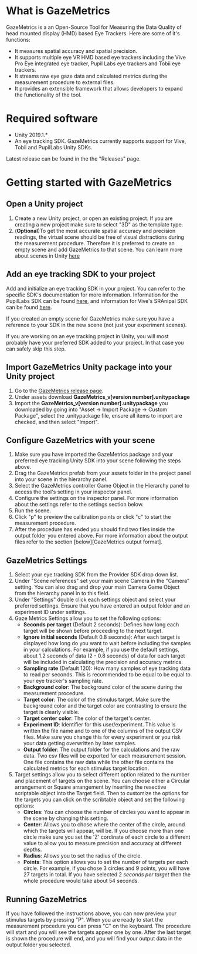 # What is GazeMetrics

GazeMetrics is a an Open-Source Tool for Measuring the Data Quality of head mounted display (HMD) based Eye Trackers. Here are some of it's functions:

* It measures spatial accuracy and spatial precision. 
* It supports multiple eye VR HMD based eye trackers including the Vive Pro Eye integrated eye tracker, Pupil Labs eye trackers and Tobii eye trackers.
* It streams raw eye gaze data and calculated metrics during the measurement procedure to external files.
* It provides an extensible framework that allows developers to expand the functionality of the tool.

# Required software

* Unity 2019.1.*
* An eye tracking SDK. 
    GazeMetrics currently supports support for Vive, Tobii and PupilLabs Unity SDKs. 

Latest release can be found in the the "Releases" page.


# Getting started with GazeMetrics

## Open a Unity project

1. Create a new Unity project, or open an existing project. If you are creating a new project make sure to select "3D" as the template type.
2. (**Optional**)To get the most accurate spatial accuracy and precision readings, the virtual scene should be free of visual distractions during the measurement procedure. Therefore it is preferred to create an empty scene and add GazeMetrics to that scene. You can learn more about scenes in Unity [here](https://docs.unity3d.com/Manual/CreatingScenes.html)

## Add an eye tracking SDK to your project

Add and initialize an eye tracking SDK in your project. You can refer to the specific SDK's documentation for more information. Information for the PupilLabs SDK can be found [here](https://github.com/pupil-labs/hmd-eyes/blob/master/docs/Developer.md), and information for Vive's SRAnipal SDK can be found [here](https://developer.vive.com/resources/vive-sense/sdk/vive-eye-tracking-sdk-sranipal/). 

If you created an empty scene for GazeMetrics make sure you have a reference to your SDK in the new scene (not just your experiment scenes).

If you are working on an eye tracking project in Unity, you will most probably have your preferred SDK added to your project. In that case you can safely skip this step.


## Import GazeMetrics Unity package into your Unity project

1. Go to the [GazeMetrics release page](https://github.com/isayasMatter/GazeMetrics/releases).
2. Under assets download **GazeMetrics_v[version number].unitypackage**
3. Import the **GazeMetrics_v[version number].unitypackage** you downloaded by going into "Asset -> Import Package -> Custom Package", select the .unitypackage file, ensure all items to import are checked, and then select "Import".

## Configure GazeMetrics with your scene

1. Make sure you have imported the GazeMetrics package and your preferred eye tracking Unity SDK into your scene following the steps above.
2. Drag the GazeMetrics prefab from your assets folder in the project panel into your scene in the hierarchy panel.
3. Select the GazeMetrics controller Game Object in the Hierarchy panel to access the tool's setting in your inspector panel.
4. Configure the settings on the inspector panel. For more information about the settings refer to the settings section below.   
5. Run the scene.
6. Click "p" to preview the calibration points or click "c" to start the measurement procedure.
7. After the procedure has ended you should find two files inside the output folder you entered above. For more information about the output files refer to the section [below][GazeMetrics output format].

## GazeMetrics Settings

1. Select your eye tracking SDK from the Provider SDK drop down list.
2. Under "Scene references" set your main scene Camera in the "Camera" setting. You can also drag and drop your main Camera Game Object from the hierarchy panel in to this field.
3. Under "Settings" double click each settings object and select your preferred settings. Ensure that you have entered an output folder and an experiment ID under settings.
4. Gaze Metrics Settings allow you to set the following options:
    * **Seconds per target** (Default 2 seconds): Defines how long each target will be shown before proceeding to the next target.
    * **Ignore initial seconds** (Default 0.8 seconds): After each target is displayed how long do you want to wait before including the samples in your calculations. For example, if you use the default settings, about 1.2 seconds of data (2 - 0.8 seconds) of data for each target will be included in calculating the precision and accuracy metrics.
    * **Sampling rate** (Default 120): How many samples of eye tracking data to read per seconds. This is recommended to be equal to be equal to your eye tracker's sampling rate.
    * **Background color**: The background color of the scene during the measurement procedure.
    * **Target color**: The color of the stimulus target. Make sure the background color and the target color are contrasting to ensure the target is clearly visible.
    * **Target center color**: The color of the target's center.
    * **Experiment ID**: Identifier for this user/experiment. This value is written the file name and to one of the columns of the output CSV files. Make sure you change this for every experiment or you risk your data getting overwritten by later samples.
    * **Output folder**: The output folder for the calculations and the raw data. Two csv files will be exported for each measurement session. One file contains the raw data while the other file contains the calculated metrics for each stimulus target location.
5. Target settings allow you to select different option related to the number and placement of targets on the scene. You can choose either a Circular arrangement or Square arrangement by inserting the resective scriptable object into the Target field. Then to customize the options for the targets you can click on the scribtable object and set the following options:
    *  **Circles**: You can choose the number of circles you want to appear in the scene by changing this setting.
    *  **Center**: Allows you to chose where the center of the circle, around which the targets will appear, will be. If you choose more than one circle make sure you set the 'Z' cordinate of each circle to a different value to allow you to measure precision and accuracy at different depths.
    *  **Radius**: Allows you to set the radius of the circle.
    *  **Points**: This option allows you to set the number of targets per each circle. For example, if you chose 3 circles and 9 points, you will have 27 targets in total. If you have selected 2 *seconds per target* then the whole procedure would take about 54 seconds.

## Running GazeMetrics

If you have followed the instructions above, you can now preview your stimulus targets by pressing "P". When you are ready to start the measurement procedure you can press "C" on the keyboard. The procedure will start and you will see the targets appear one by one. After the last target is shown the procedure will end, and you will find your output data in the output folder you selected.









